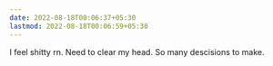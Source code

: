 ```yaml
---
date: 2022-08-18T00:06:37+05:30
lastmod: 2022-08-18T00:06:59+05:30
---
```


I feel shitty rn. Need to clear my head. So many descisions to make.
